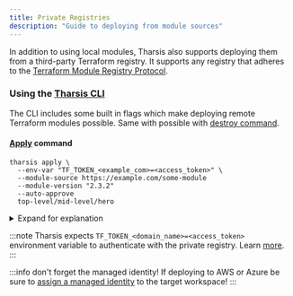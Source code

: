 ```yaml
---
title: Private Registries
description: "Guide to deploying from module sources"
---
```


In addition to using local modules, Tharsis also supports deploying them from a third-party Terraform registry. It supports any registry that adheres to the [Terraform Module Registry Protocol](https://www.terraform.io/internals/module-registry-protocol).

### Using the [Tharsis CLI](../../cli/tharsis/intro.md#what-is-the-tharsis-cli)

The CLI includes some built in flags which make deploying remote Terraform modules possible. Same with possible with [destroy command](../../cli/tharsis/commands.md#destroy-command).

#### [Apply](../../cli/tharsis/commands.md#apply-command) command

```shell title="Apply a remote Terraform module in workspace hero"
tharsis apply \
  --env-var "TF_TOKEN_<example_com>=<access_token>" \
  --module-source https://example.com/some-module
  --module-version "2.3.2"
  --auto-approve
  top-level/mid-level/hero
```

<details><summary>Expand for explanation</summary>

- `--tf-var` and `--env-var`: quickly allow creating simple `key=value` Terraform and environment variable pairs respectively. Use `--tf-var-file` or `--env-var-file` for [variable files](https://www.terraform.io/language/configuration-0-11/variables#variable-files) which also support HCL Terraform variables. Optional.

- `--module-source`: URI to the module. Required for module source, optional otherwise.

- `--module-version`: module version, defaults to latest. Optional.

- `--auto-approve`: bypass the need to confirm changes to the Terraform configuration and automatically run the apply stage after planning is complete. Optional.

</details>

:::note
Tharsis expects `TF_TOKEN_<domain_name>=<access_token>` environment variable to authenticate with the private registry. Learn [more](https://www.terraform.io/cli/config/config-file#environment-variable-credentials).
:::

:::info don't forget the managed identity!
If deploying to AWS or Azure be sure to [assign a managed identity](../overviews/managed_identities.md#assign-a-managed-identity) to the target workspace!
:::
